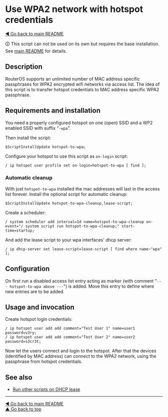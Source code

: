 Use WPA2 network with hotspot credentials
=========================================

[◀ Go back to main README](../README.md)

🛈 This script can not be used on its own but requires the base installation.
See [main README](../README.md) for details.

Description
-----------

RouterOS supports an unlimited number of MAC address specific passphrases
for WPA2 encrypted wifi networks via access list. The idea of this script
is to transfer hotspot credentials to MAC address specific WPA2 passphrase.

Requirements and installation
-----------------------------

You need a properly configured hotspot on one (open) SSID and a WP2 enabled
SSID with suffix "`-wpa`".

Then install the script:

    $ScriptInstallUpdate hotspot-to-wpa;

Configure your hotspot to use this script as `on-login` script:

    / ip hotspot user profile set on-login=hotspot-to-wpa [ find ];

### Automatic cleanup

With just `hotspot-to-wpa` installed the mac addresses will last in the
access list forever. Install the optional script for automatic cleanup:

    $ScriptInstallUpdate hotspot-to-wpa-cleanup,lease-script;

Create a scheduler:

    / system scheduler add interval=1d name=hotspot-to-wpa-cleanup on-event="/ system script run hotspot-to-wpa-cleanup;" start-time=startup;

And add the lease script to your wpa interfaces' dhcp server:

    / ip dhcp-server set lease-script=lease-script [ find where name~"wpa" ];

Configuration
-------------

On first run a disabled access list entry acting as marker (with comment
"`--- hotspot-to-wpa above ---`") is added. Move this entry to define where new
entries are to be added.

Usage and invocation
--------------------

Create hotspot login credentials:

    / ip hotspot user add add comment="Test User 1" name=user1 password=v3ry;
    / ip hotspot user add add comment="Test User 2" name=user2 password=s3cr3t;

Now let the users connect and login to the hotspot. After that the devices
(identified by MAC address) can connect to the WPA2 network, using the
passphrase from hotspot credentials.

See also
--------

* [Run other scripts on DHCP lease](lease-script.md)

---
[◀ Go back to main README](../README.md)  
[▲ Go back to top](#top)
